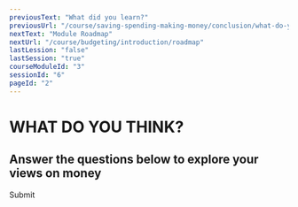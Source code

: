 ```yaml
---
previousText: "What did you learn?"
previousUrl: "/course/saving-spending-making-money/conclusion/what-do-you-know"
nextText: "Module Roadmap"
nextUrl: "/course/budgeting/introduction/roadmap"
lastLession: "false"
lastSession: "true"
courseModuleId: "3"
sessionId: "6"
pageId: "2"
---
```



# WHAT DO YOU THINK?
## Answer the questions below to explore your views on money


<sparkle-quiz question-text="I feel confident with the way I save money either in the form of part of an allowance or earnings from a job." type="OPINION" scale="TEN-POINTS" question-id="205"></sparkle-quiz>
<sparkle-quiz question-text="I always save part of what I make." type="OPINION" scale="TEN-POINTS" question-id="206"></sparkle-quiz>
<sparkle-quiz question-text="I have a savings mindset. Money doesn't “burn a hole” in my pocket" type="OPINION" scale="TEN-POINTS" question-id="207"></sparkle-quiz>
<sparkle-quiz question-text="I like to make money. I'm always looking for new ways to do it." type="OPINION" scale="TEN-POINTS" question-id="208"></sparkle-quiz>
<sparkle-button primary round>Submit</sparkle-button>